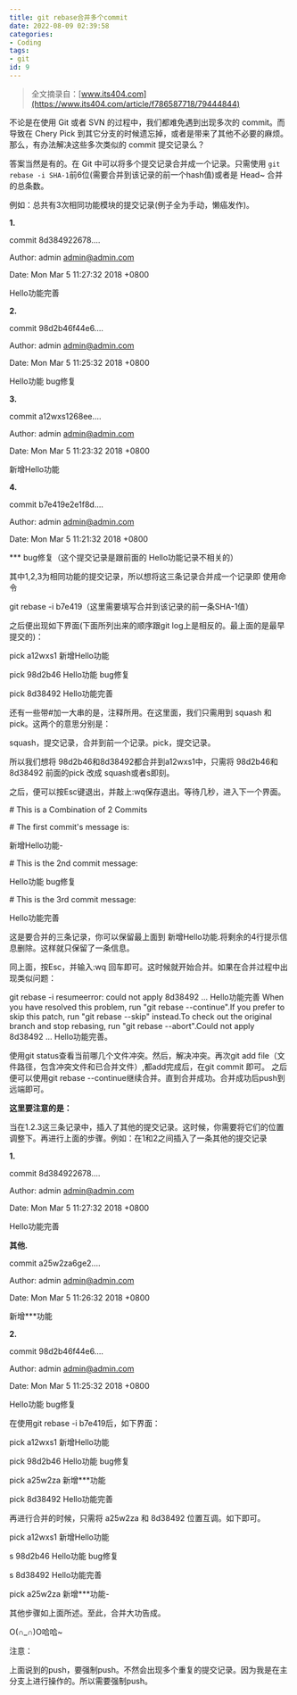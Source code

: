 ```yaml
---
title: git rebase合并多个commit
date: 2022-08-09 02:39:58
categories:
- Coding
tags:
- git
id: 9
---
```


> 全文摘录自：[www.its404.com](https://www.its404.com/article/f786587718/79444844)

不论是在使用 Git 或者 SVN 的过程中，我们都难免遇到出现多次的 commit。而导致在 Chery Pick 到其它分支的时候遗忘掉，或者是带来了其他不必要的麻烦。那么，有办法解决这些多次类似的 commit 提交记录么？

答案当然是有的。在 Git 中可以将多个提交记录合并成一个记录。只需使用 `git rebase -i SHA-1`前6位(需要合并到该记录的前一个hash值)或者是 Head~ 合并的总条数。

例如：总共有3次相同功能模块的提交记录(例子全为手动，懒癌发作)。

**1.**

commit 8d384922678....

Author: admin <admin@admin.com>

Date: Mon Mar 5 11:27:32 2018 +0800

Hello功能完善

**2.**

commit 98d2b46f44e6....

Author: admin <admin@admin.com>

Date: Mon Mar 5 11:25:32 2018 +0800

Hello功能 bug修复

**3.**

commit a12wxs1268ee....

Author: admin <admin@admin.com>

Date: Mon Mar 5 11:23:32 2018 +0800

新增Hello功能

**4.**

commit b7e419e2e1f8d....

Author: admin <admin@admin.com>

Date: Mon Mar 5 11:21:32 2018 +0800

\*\*\* bug修复（这个提交记录是跟前面的 Hello功能记录不相关的）

其中1,2,3为相同功能的提交记录，所以想将这三条记录合并成一个记录即 使用命令

git rebase -i b7e419（这里需要填写合并到该记录的前一条SHA-1值）

之后便出现如下界面(下面所列出来的顺序跟git log上是相反的。最上面的是最早提交的)：

pick a12wxs1 新增Hello功能

pick 98d2b46 Hello功能 bug修复

pick 8d38492 Hello功能完善

还有一些带#加一大串的是，注释所用。在这里面，我们只需用到 squash 和 pick。这两个的意思分别是：

squash，提交记录，合并到前一个记录。pick，提交记录。

所以我们想将 98d2b46和8d38492都合并到a12wxs1中，只需将 98d2b46和8d38492 前面的pick 改成 squash或者s即刻。

之后，便可以按Esc键退出，并敲上:wq保存退出。等待几秒，进入下一个界面。

\# This is a Combination of 2 Commits

\# The first commit's message is:

新增Hello功能-

\# This is the 2nd commit message:

Hello功能 bug修复

\# This is the 3rd commit message:

Hello功能完善

这是要合并的三条记录，你可以保留最上面到 新增Hello功能.将剩余的4行提示信息删除。这样就只保留了一条信息。

同上面，按Esc，并输入:wq 回车即可。这时候就开始合并。如果在合并过程中出现类似问题：

git rebase -i resumeerror: could not apply 8d38492 ... Hello功能完善 When you have resolved this problem, run "git rebase --continue".If you prefer to skip this patch, run "git rebase --skip" instead.To check out the original branch and stop rebasing, run "git rebase --abort".Could not apply 8d38492 ... Hello功能完善。

使用git status查看当前哪几个文件冲突。然后，解决冲突。再次git add file（文件路径，包含冲突文件和已合并文件）,都add完成后，在git commit 即可。 之后便可以使用git rebase --continue继续合并。直到合并成功。合并成功后push到远端即可。

**这里要注意的是：**

当在1.2.3这三条记录中，插入了其他的提交记录。这时候，你需要将它们的位置调整下。再进行上面的步骤。例如：在1和2之间插入了一条其他的提交记录

**1.**

commit 8d384922678....

Author: admin <admin@admin.com>

Date: Mon Mar 5 11:27:32 2018 +0800

Hello功能完善

**其他.**

commit a25w2za6ge2....

Author: admin <admin@admin.com>

Date: Mon Mar 5 11:26:32 2018 +0800

新增\*\*\*功能

**2.**

commit 98d2b46f44e6....

Author: admin <admin@admin.com>

Date: Mon Mar 5 11:25:32 2018 +0800

Hello功能 bug修复

在使用git rebase -i b7e419后，如下界面：

pick a12wxs1 新增Hello功能

pick 98d2b46 Hello功能 bug修复

pick a25w2za 新增\*\*\*功能

pick 8d38492 Hello功能完善

再进行合并的时候，只需将 a25w2za 和 8d38492 位置互调。如下即可。

pick a12wxs1 新增Hello功能

s 98d2b46 Hello功能 bug修复

s 8d38492 Hello功能完善

pick a25w2za 新增\*\*\*功能-

其他步骤如上面所述。至此，合并大功告成。

O(∩\_∩)O哈哈~

注意：

上面说到的push，要强制push。不然会出现多个重复的提交记录。因为我是在主分支上进行操作的。所以需要强制push。